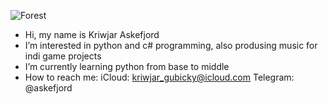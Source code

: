 <img
  class="fit-picture"
  src="https://i.pinimg.com/originals/0d/3f/62/0d3f62ef556000135d51aeff541aba26.jpg"
  size="500"
  alt="Forest" />
  
- Hi, my name is Kriwjar Askefjord
- I’m interested in python and c# programming, also produsing music for indi game projects
- I’m currently learning python from base to middle
- How to reach me: iCloud: kriwjar_gubicky@icloud.com Telegram: @askefjord  
